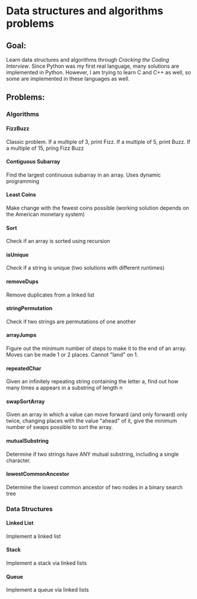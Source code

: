 
# Data structures and algorithms problems

## Goal:

Learn data structures and algorithms through _Cracking the Coding Interview_. Since Python was my first real language, many solutions are implemented in Python. However, I am trying to learn C and C++ as well, so some are implemented in these languages as well.

## Problems:

### Algorithms

#### FizzBuzz

Classic problem. If a multiple of 3, print Fizz. If a multiple of 5, print Buzz. If a multiple of 15, pring Fizz Buzz

#### Contiguous Subarray

Find the largest continuous subarray in an array. Uses dynamic programming

#### Least Coins

Make change with the fewest coins possible (working solution depends on the American monetary system)

#### Sort

Check if an array is sorted using recursion

#### isUnique

Check if a string is unique (two solutions with different runtimes)

#### removeDups

Remove duplicates from a linked list

#### stringPermutation

Check if two strings are permutations of one another

#### arrayJumps
Figure out the minimum number of steps to make it to the end of an array. Moves
can be made 1 or 2 places. Cannot "land" on 1.

#### repeatedChar
Given an infinitely repeating string containing the letter a, find out how many
times a appears in a substring of length n

#### swapSortArray
Given an array in which a value can move forward (and only forward) only twice, changing 
places with the value "ahead" of it, give the minimum number of swaps possible
to sort the array. 

#### mutualSubstring
Determine if two strings have ANY mutual substring, including a single character.

#### lowestCommonAncestor
Determine the lowest common ancestor of two nodes in a binary search tree

### Data Structures

#### Linked List

Implement a linked list

#### Stack

Implement a stack via linked lists

#### Queue

Implement a queue via linked lists

